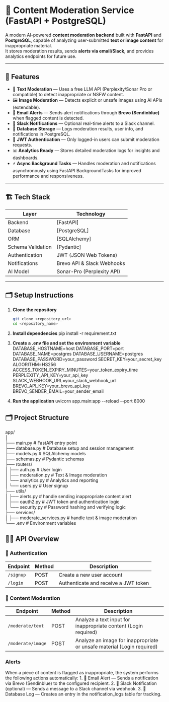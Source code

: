 # 🧠 Content Moderation Service (FastAPI + PostgreSQL)

A modern AI-powered **content moderation backend** built with **FastAPI** and **PostgreSQL**, capable of analyzing user-submitted **text or image content** for inappropriate material.  
It stores moderation results, sends **alerts via email/Slack**, and provides analytics endpoints for future use.

---

## 🚀 Features

- 🧩 **Text Moderation** — Uses a free LLM API (Perplexity/Sonar Pro or compatible) to detect inappropriate or NSFW content.  
- 🖼️ **Image Moderation** — Detects explicit or unsafe images using AI APIs (extendable).  
- 📨 **Email Alerts** — Sends alert notifications through **Brevo (Sendinblue)** when flagged content is detected.  
- 💬 **Slack Notifications** — Optional real-time alerts to a Slack channel.  
- 🧾 **Database Storage** — Logs moderation results, user info, and notifications in PostgreSQL.  
- 🔐 **JWT Authentication** — Only logged-in users can submit moderation requests.  
- 📊 **Analytics Ready** — Stores detailed moderation logs for insights and dashboards.
- ⚡ **Async Background Tasks** — Handles moderation and notifications asynchronously using FastAPI BackgroundTasks for improved performance and responsiveness.

---

## 🏗️ Tech Stack

| Layer | Technology |
|-------|-------------|
| Backend | [FastAPI] |
| Database | [PostgreSQL] |
| ORM | [SQLAlchemy]|
| Schema Validation | [Pydantic]|
| Authentication | JWT (JSON Web Tokens) |
| Notifications | Brevo API & Slack Webhooks |
| AI Model | Sonar-Pro (Perplexity API) |

---

## 🗂️ Setup Instructions

1. **Clone the repository**
    ```bash
    git clone <repository_url>
    cd <repository_name>

2. **Install dependencies**
    pip install -r requirement.txt

3. **Create a .env file and set the environment variable**
    DATABASE_HOSTNAME=host
    DATABASE_PORT=port
    DATABASE_NAME=postgres
    DATABASE_USERNAME=postgres
    DATABASE_PASSWORD=your_password
    SECRET_KEY=your_secret_key
    ALGORITHM=HS256
    ACCESS_TOKEN_EXPIRY_MINUTES=your_token_expiry_time
    PERPLEXITY_API_KEY=your_api_key
    SLACK_WEBHOOK_URL=your_slack_webhook_url
    BREVO_API_KEY=your_brevo_api_key
    BREVO_SENDER_EMAIL=your_sender_email

3. **Run the application**
    uvicorn app.main:app --reload --port 8000

## 🗂️ Project Structure

app/<br>
│<br>
├── main.py                   # FastAPI entry point<br>
├── database.py               # Database setup and session management<br>
├── models.py                 # SQLAlchemy models<br>
├── schemas.py                # Pydantic schemas<br>
├── routers/ <br>
│   ├── auth.py               # User login<br>
│   ├── moderation.py         # Text & Image moderation<br>
│   └── analytics.py          # Analytics and reporting<br>
│   └── users.py              # User signup<br>
├── utils/ <br>
│   ├── alerts.py             # handle sending inappropriate content alert<br>
│   ├── oauth2.py             # JWT token and authentication logic<br>
│   └── security.py           # Password hashing and verifying logic <br>
├── services/<br>
│   ├── moderate_services.py  # handle text & image moderation <br>
└── .env                      # Environment variables<br>

## 🧑‍💻 API Overview

### 🔐 Authentication
| Endpoint | Method | Description |
|-----------|--------|-------------|
| `/signup` | POST | Create a new user account |
| `/login`  | POST | Authenticate and receive a JWT token |

### 🔐 Content Moderation
| Endpoint | Method | Description |
|-----------|--------|-------------|
| `/moderate/text` | POST | Analyze a text input for inappropriate content (Login required) |
| `/moderate/image`  | POST | Analyze an image for inappropriate or unsafe material (Login required) |


### Alerts

When a piece of content is flagged as inappropriate, the system performs the following actions automatically:
	1.	📧 Email Alert — Sends a notification via Brevo (Sendinblue) to the configured recipient.
	2.	💬 Slack Notification (optional) — Sends a message to a Slack channel via webhook.
	3.	🧾 Database Log — Creates an entry in the notification_logs table for tracking.
